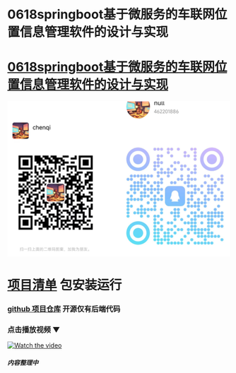 # 0618springboot基于微服务的车联网位置信息管理软件的设计与实现


# [0618springboot基于微服务的车联网位置信息管理软件的设计与实现](https://github.com/GraduationProject-springboot/0618springboot)

![picture](https://raw.githubusercontent.com/GraduationProject-springboot/.github/main/img/wx.png)

# [项目清单](https://chenqi1990.site) 包安装运行

### [github 项目仓库](https://github.com/GraduationProject-springboot/allSpringbootProjects) 开源仅有后端代码

### 点击播放视频 ▼
[![Watch the video](https://i.sstatic.net/Vp2cE.png)](https://www.bilibili.com/video/BV1eMbYemE1U?p=114)


#####   内容整理中  











